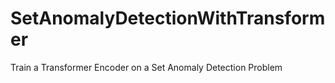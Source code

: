 # SetAnomalyDetectionWithTransformer
Train a Transformer Encoder on a Set Anomaly Detection Problem
